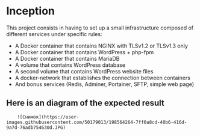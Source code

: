# Inception
This project consists in having to set up a small infrastructure composed of different services under specific rules: 
- A Docker container that contains NGINX with TLSv1.2 or TLSv1.3 only
- A Docker container that contains WordPress + php-fpm
- A Docker container that contains MariaDB
- A volume that contains WordPress database
- A second volume that contains WordPress website files
- A docker-network that establishes the connection between containers
- And bonus services (Redis, Adminer, Portainer, SFTP, simple web page)

## Here is an diagram of the expected result
        ![Снимок](https://user-images.githubusercontent.com/50179013/198564264-7ff0a8cd-40b6-416d-9a7d-76adb754630d.JPG)
